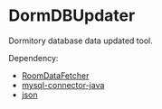# DormDBUpdater
Dormitory database data updated tool.

Dependency:
- [RoomDataFetcher](https://github.com/Dyu5th-Dorm/RoomDataFetcher)
- [mysql-connector-java](https://github.com/mysql/mysql-connector-j)
- [json](https://github.com/stleary/JSON-java)
